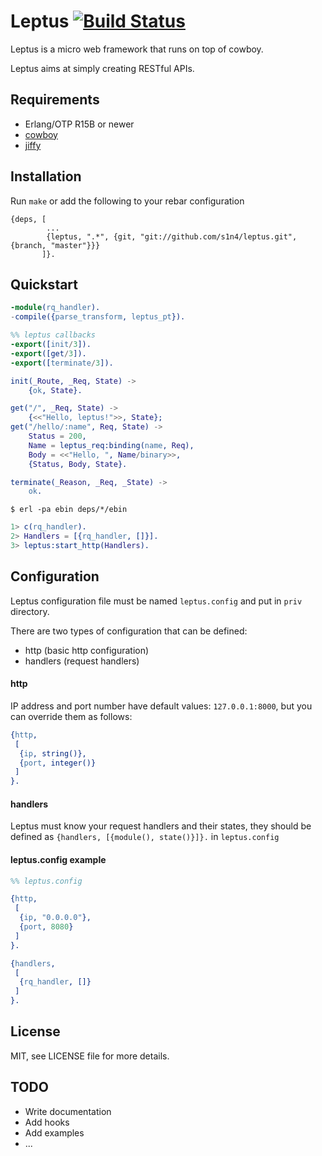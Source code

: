 # Leptus [![Build Status](https://travis-ci.org/s1n4/leptus.png?branch=master)](https://travis-ci.org/s1n4/leptus)

Leptus is a micro web framework that runs on top of cowboy.

Leptus aims at simply creating RESTful APIs.

## Requirements

  * Erlang/OTP R15B or newer
  * [cowboy](https://github.com/extend/cowboy)
  * [jiffy](https://github.com/davisp/jiffy)

## Installation

Run `make` or add the following to your rebar configuration

```
{deps, [
        ...
        {leptus, ".*", {git, "git://github.com/s1n4/leptus.git", {branch, "master"}}}
       ]}.
```

## Quickstart

```erlang
-module(rq_handler).
-compile({parse_transform, leptus_pt}).

%% leptus callbacks
-export([init/3]).
-export([get/3]).
-export([terminate/3]).

init(_Route, _Req, State) ->
    {ok, State}.

get("/", _Req, State) ->
    {<<"Hello, leptus!">>, State};
get("/hello/:name", Req, State) ->
    Status = 200,
    Name = leptus_req:binding(name, Req),
    Body = <<"Hello, ", Name/binary>>,
    {Status, Body, State}.

terminate(_Reason, _Req, _State) ->
    ok.
```

```
$ erl -pa ebin deps/*/ebin
```

```erlang
1> c(rq_handler).
2> Handlers = [{rq_handler, []}].
3> leptus:start_http(Handlers).
```

## Configuration

Leptus configuration file must be named `leptus.config` and put in `priv` directory.

There are two types of configuration that can be defined:

  * http (basic http configuration)
  * handlers (request handlers)

#### http

IP address and port number have default values: `127.0.0.1:8000`, but you can override them as follows:

```erlang
{http,
 [
  {ip, string()},
  {port, integer()}
 ]
}.
```

#### handlers

Leptus must know your request handlers and their states, they should be defined as `{handlers, [{module(), state()}]}.` in `leptus.config`

#### leptus.config example

```erlang
%% leptus.config

{http,
 [
  {ip, "0.0.0.0"},
  {port, 8080}
 ]
}.

{handlers,
 [
  {rq_handler, []}
 ]
}.
```

## License

MIT, see LICENSE file for more details.

## TODO

* Write documentation
* Add hooks
* Add examples
* ...

